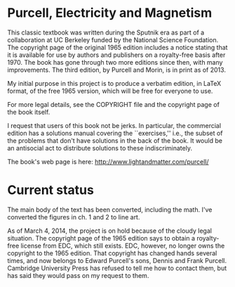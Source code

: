 Purcell, Electricity and Magnetism
============

This classic textbook was written during the Sputnik era as part of a collaboration
at UC Berkeley
funded by the National Science Foundation. The copyright page of the original 1965 edition
includes a notice stating that it is available for use by authors and publishers on
a royalty-free basis after 1970. The book has gone through two more editions since then,
with many improvements. The third edition, by Purcell and Morin, is in print as of 2013.

My initial purpose in this project is to produce a verbatim edition, in LaTeX format,
of the free 1965 version, which will be free for everyone to use.

For more legal details, see the COPYRIGHT file and the copyright page of the book itself.

I request that users of this book not be jerks. In particular, the commercial edition
has a solutions manual covering the ``exercises,'' i.e., the subset of the problems that don't have
solutions in the back of the book. It would be an antisocial act to distribute solutions
to these indiscriminately.

The book's web page is here: http://www.lightandmatter.com/purcell/

Current status
==============

The main body of the text has been converted, including the math. I've converted the figures in ch. 1 and 2 to line art.

As of March 4, 2014, the project is on hold because of the cloudy legal situation. The copyright page of the 1965 edition says to obtain a royalty-free license from EDC, which still exists. EDC, however, no longer owns the copyright to the 1965 edition. That copyright has changed hands several times, and now belongs to Edward Purcell's sons, Dennis and Frank Purcell. Cambridge University Press has refused to tell me how to contact them, but has said they would pass on my request to them. 
